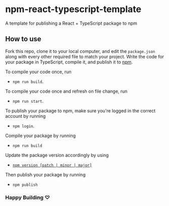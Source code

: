 # npm-react-typescript-template

A template for publishing a React + TypeScript package to npm

## How to use

Fork this repo, clone it to your local computer, and edit the `package.json` along with every other required file to match your project.
Write the code for your package in TypeScript, compile it, and publish it to [npm](https://npmjs.com).

To compile your code once, run

- `npm run build`.

To compile your code once and refresh on file change, run

- `npm run start`.

To publish your package to npm, make sure you're logged in the correct account by running

- `npm login`.

Compile your package by running

- `npm run build`

Update the package version accordingly by using

- [`npm version [patch | minor | major]`](https://docs.npmjs.com/about-semantic-versioning)

Then publish your package by running

- `npm publish`

### Happy Building ♡
